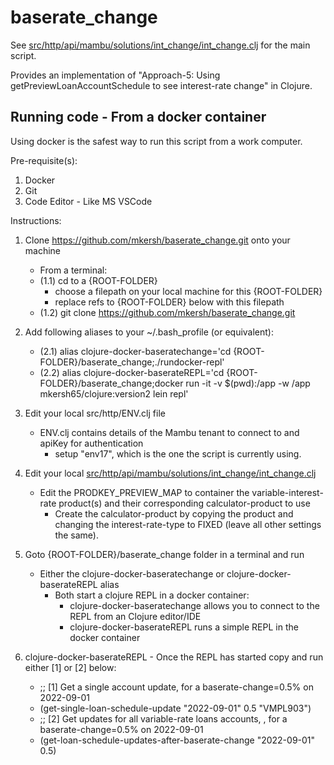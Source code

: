 # baserate_change

See [src/http/api/mambu/solutions/int_change/int_change.clj](https://github.com/mkersh/baserate_change/blob/main/src/http/api/mambu/solutions/int_change/int_change.clj) for the main script.

Provides an implementation of "Approach-5: Using getPreviewLoanAccountSchedule to see interest-rate change" in Clojure.


## Running code - From a docker container

Using docker is the safest way to run this script from a work computer.

Pre-requisite(s):
1. Docker
1. Git
1. Code Editor - Like MS VSCode


Instructions:
1. Clone https://github.com/mkersh/baserate_change.git onto your machine
    * From a terminal:
    * (1.1) cd to a {ROOT-FOLDER} 
        * choose a filepath on your local machine for this {ROOT-FOLDER}
        * replace refs to {ROOT-FOLDER} below with this filepath
    *  (1.2) git clone https://github.com/mkersh/baserate_change.git
1. Add following aliases to your ~/.bash_profile (or equivalent):
    * (2.1) alias clojure-docker-baseratechange='cd {ROOT-FOLDER}/baserate_change;./rundocker-repl'
    * (2.2) alias clojure-docker-baserateREPL='cd {ROOT-FOLDER}/baserate_change;docker run -it -v $(pwd):/app -w /app mkersh65/clojure:version2 lein repl'
1. Edit your local src/http/ENV.clj file
    * ENV.clj contains details of the Mambu tenant to connect to and apiKey for authentication
        * setup "env17", which is the one the script is currently using.
1. Edit your local [src/http/api/mambu/solutions/int_change/int_change.clj](https://github.com/mkersh/baserate_change/blob/main/src/http/api/mambu/solutions/int_change/int_change.clj)
    * Edit the PRODKEY_PREVIEW_MAP to container the variable-interest-rate product(s) and their corresponding calculator-product to use
        * Create the calculator-product by copying the product and changing the interest-rate-type to FIXED (leave all other settings the same).

1. Goto {ROOT-FOLDER}/baserate_change folder in a terminal and run
    * Either the clojure-docker-baseratechange or clojure-docker-baserateREPL alias
        * Both start a clojure REPL in a docker container:
            * clojure-docker-baseratechange allows you to connect to the REPL from an Clojure editor/IDE
            * clojure-docker-baserateREPL runs a simple REPL in the docker container
1. clojure-docker-baserateREPL - Once the REPL has started copy and run either [1] or [2] below:
    * ;; [1] Get a single account update, for a baserate-change=0.5% on 2022-09-01
    * (get-single-loan-schedule-update "2022-09-01" 0.5 "VMPL903")
    * ;; [2] Get updates for all variable-rate loans accounts, , for a baserate-change=0.5% on 2022-09-01
    * (get-loan-schedule-updates-after-baserate-change "2022-09-01" 0.5)




